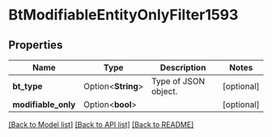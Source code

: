 # BtModifiableEntityOnlyFilter1593

## Properties

Name | Type | Description | Notes
------------ | ------------- | ------------- | -------------
**bt_type** | Option<**String**> | Type of JSON object. | [optional]
**modifiable_only** | Option<**bool**> |  | [optional]

[[Back to Model list]](../README.md#documentation-for-models) [[Back to API list]](../README.md#documentation-for-api-endpoints) [[Back to README]](../README.md)


